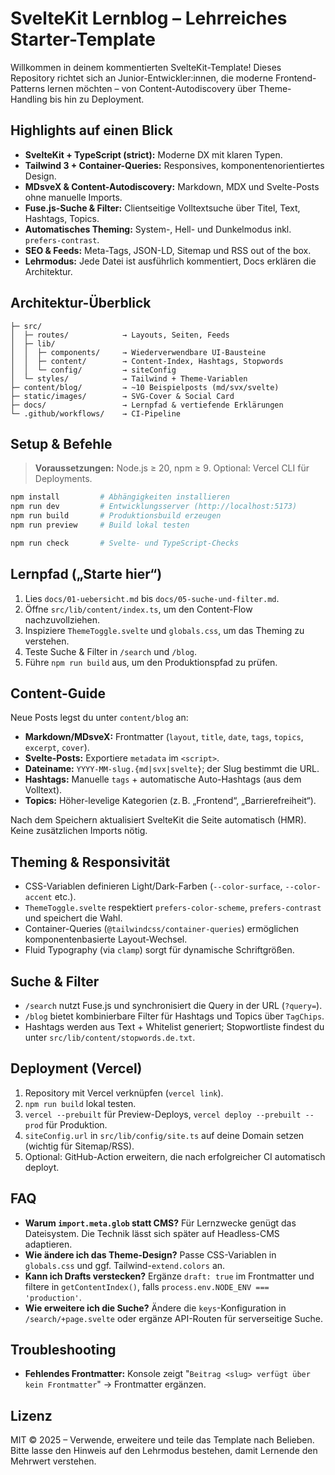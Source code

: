 <!--
  @file README.md
  @description Ausführliche Projektbeschreibung für den SvelteKit Lernblog.
  Struktur: Überblick → Features → Setup → Lernpfad → Guides → FAQ → Lizenz.
-->

# SvelteKit Lernblog – Lehrreiches Starter-Template

Willkommen in deinem kommentierten SvelteKit-Template! Dieses Repository richtet sich an Junior-Entwickler:innen, die moderne Frontend-Patterns lernen möchten – von Content-Autodiscovery über Theme-Handling bis hin zu Deployment.

## Highlights auf einen Blick

- **SvelteKit + TypeScript (strict):** Moderne DX mit klaren Typen.
- **Tailwind 3 + Container-Queries:** Responsives, komponentenorientiertes Design.
- **MDsveX & Content-Autodiscovery:** Markdown, MDX und Svelte-Posts ohne manuelle Imports.
- **Fuse.js-Suche & Filter:** Clientseitige Volltextsuche über Titel, Text, Hashtags, Topics.
- **Automatisches Theming:** System-, Hell- und Dunkelmodus inkl. `prefers-contrast`.
- **SEO & Feeds:** Meta-Tags, JSON-LD, Sitemap und RSS out of the box.
- **Lehrmodus:** Jede Datei ist ausführlich kommentiert, Docs erklären die Architektur.

## Architektur-Überblick

```
├─ src/
│  ├─ routes/            → Layouts, Seiten, Feeds
│  ├─ lib/
│  │  ├─ components/     → Wiederverwendbare UI-Bausteine
│  │  ├─ content/        → Content-Index, Hashtags, Stopwords
│  │  └─ config/         → siteConfig
│  └─ styles/            → Tailwind + Theme-Variablen
├─ content/blog/         → ~10 Beispielposts (md/svx/svelte)
├─ static/images/        → SVG-Cover & Social Card
├─ docs/                 → Lernpfad & vertiefende Erklärungen
└─ .github/workflows/    → CI-Pipeline
```

## Setup & Befehle

> **Voraussetzungen:** Node.js ≥ 20, npm ≥ 9. Optional: Vercel CLI für Deployments.

```bash
npm install         # Abhängigkeiten installieren
npm run dev         # Entwicklungsserver (http://localhost:5173)
npm run build       # Produktionsbuild erzeugen
npm run preview     # Build lokal testen

npm run check       # Svelte- und TypeScript-Checks
```

## Lernpfad („Starte hier“)

1. Lies `docs/01-uebersicht.md` bis `docs/05-suche-und-filter.md`.
2. Öffne `src/lib/content/index.ts`, um den Content-Flow nachzuvollziehen.
3. Inspiziere `ThemeToggle.svelte` und `globals.css`, um das Theming zu verstehen.
4. Teste Suche & Filter in `/search` und `/blog`.
5. Führe `npm run build` aus, um den Produktionspfad zu prüfen.

## Content-Guide

Neue Posts legst du unter `content/blog` an:

- **Markdown/MDsveX:** Frontmatter (`layout`, `title`, `date`, `tags`, `topics`, `excerpt`, `cover`).
- **Svelte-Posts:** Exportiere `metadata` im `<script>`.
- **Dateiname:** `YYYY-MM-slug.{md|svx|svelte}`; der Slug bestimmt die URL.
- **Hashtags:** Manuelle `tags` + automatische Auto-Hashtags (aus dem Volltext).
- **Topics:** Höher-levelige Kategorien (z. B. „Frontend“, „Barrierefreiheit“).

Nach dem Speichern aktualisiert SvelteKit die Seite automatisch (HMR). Keine zusätzlichen Imports nötig.

## Theming & Responsivität

- CSS-Variablen definieren Light/Dark-Farben (`--color-surface`, `--color-accent` etc.).
- `ThemeToggle.svelte` respektiert `prefers-color-scheme`, `prefers-contrast` und speichert die Wahl.
- Container-Queries (`@tailwindcss/container-queries`) ermöglichen komponentenbasierte Layout-Wechsel.
- Fluid Typography (via `clamp`) sorgt für dynamische Schriftgrößen.

## Suche & Filter

- `/search` nutzt Fuse.js und synchronisiert die Query in der URL (`?query=`).
- `/blog` bietet kombinierbare Filter für Hashtags und Topics über `TagChips`.
- Hashtags werden aus Text + Whitelist generiert; Stopwortliste findest du unter `src/lib/content/stopwords.de.txt`.

## Deployment (Vercel)

1. Repository mit Vercel verknüpfen (`vercel link`).
2. `npm run build` lokal testen.
3. `vercel --prebuilt` für Preview-Deploys, `vercel deploy --prebuilt --prod` für Produktion.
4. `siteConfig.url` in `src/lib/config/site.ts` auf deine Domain setzen (wichtig für Sitemap/RSS).
5. Optional: GitHub-Action erweitern, die nach erfolgreicher CI automatisch deployt.

## FAQ

- **Warum `import.meta.glob` statt CMS?** Für Lernzwecke genügt das Dateisystem. Die Technik lässt sich später auf Headless-CMS adaptieren.
- **Wie ändere ich das Theme-Design?** Passe CSS-Variablen in `globals.css` und ggf. Tailwind-`extend.colors` an.
- **Kann ich Drafts verstecken?** Ergänze `draft: true` im Frontmatter und filtere in `getContentIndex()`, falls `process.env.NODE_ENV === 'production'`.
- **Wie erweitere ich die Suche?** Ändere die `keys`-Konfiguration in `/search/+page.svelte` oder ergänze API-Routen für serverseitige Suche.

## Troubleshooting

- **Fehlendes Frontmatter:** Konsole zeigt "`Beitrag <slug> verfügt über kein Frontmatter`" → Frontmatter ergänzen.

## Lizenz

MIT © 2025 – Verwende, erweitere und teile das Template nach Belieben. Bitte lasse den Hinweis auf den Lehrmodus bestehen, damit Lernende den Mehrwert verstehen.
